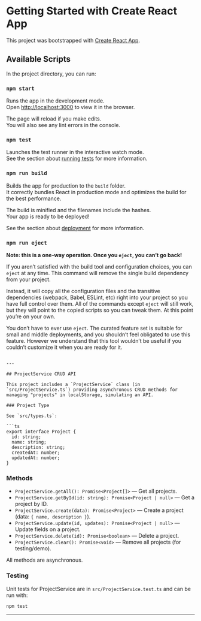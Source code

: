 # Getting Started with Create React App

This project was bootstrapped with [Create React App](https://github.com/facebook/create-react-app).

## Available Scripts

In the project directory, you can run:

### `npm start`

Runs the app in the development mode.\
Open [http://localhost:3000](http://localhost:3000) to view it in the browser.

The page will reload if you make edits.\
You will also see any lint errors in the console.

### `npm test`

Launches the test runner in the interactive watch mode.\
See the section about [running tests](https://facebook.github.io/create-react-app/docs/running-tests) for more information.

### `npm run build`

Builds the app for production to the `build` folder.\
It correctly bundles React in production mode and optimizes the build for the best performance.

The build is minified and the filenames include the hashes.\
Your app is ready to be deployed!

See the section about [deployment](https://facebook.github.io/create-react-app/docs/deployment) for more information.

### `npm run eject`

**Note: this is a one-way operation. Once you `eject`, you can’t go back!**

If you aren’t satisfied with the build tool and configuration choices, you can `eject` at any time. This command will remove the single build dependency from your project.

Instead, it will copy all the configuration files and the transitive dependencies (webpack, Babel, ESLint, etc) right into your project so you have full control over them. All of the commands except `eject` will still work, but they will point to the copied scripts so you can tweak them. At this point you’re on your own.

You don’t have to ever use `eject`. The curated feature set is suitable for small and middle deployments, and you shouldn’t feel obligated to use this feature. However we understand that this tool wouldn’t be useful if you couldn’t customize it when you are ready for it.

```

---

## ProjectService CRUD API

This project includes a `ProjectService` class (in `src/ProjectService.ts`) providing asynchronous CRUD methods for managing "projects" in localStorage, simulating an API.

### Project Type

See `src/types.ts`:

```ts
export interface Project {
  id: string;
  name: string;
  description: string;
  createdAt: number;
  updatedAt: number;
}
```

### Methods

- `ProjectService.getAll(): Promise<Project[]>` — Get all projects.
- `ProjectService.getById(id: string): Promise<Project | null>` — Get a project by ID.
- `ProjectService.create(data): Promise<Project>` — Create a project (data: `{ name, description }`).
- `ProjectService.update(id, updates): Promise<Project | null>` — Update fields on a project.
- `ProjectService.delete(id): Promise<boolean>` — Delete a project.
- `ProjectService.clear(): Promise<void>` — Remove all projects (for testing/demo).

All methods are asynchronous.

### Testing

Unit tests for ProjectService are in `src/ProjectService.test.ts` and can be run with:

```bash
npm test
```

---
